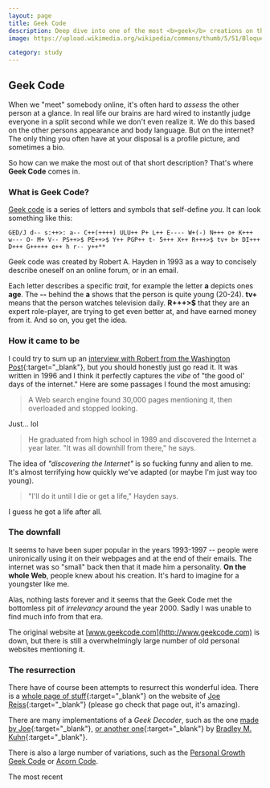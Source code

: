 ```yaml
---
layout: page
title: Geek Code
description: Deep dive into one of the most <b>geek</b> creations on the internet.
image: https://upload.wikimedia.org/wikipedia/commons/thumb/5/51/Bloque_de_c%C3%B3digo_geek_%281330560000%29.svg/1200px-Bloque_de_c%C3%B3digo_geek_%281330560000%29.svg.png

category: study
---
```


## Geek Code

When we "meet" somebody online, it's often hard to *assess* the other person at a glance. In real life our brains are hard wired to instantly judge everyone in a split second while we don't even realize it. We do this based on the other persons appearance and body language. But on the internet? The only thing you often have at your disposal is a profile picture, and sometimes a bio.

So how can we make the most out of that short description? That's where **Geek Code** comes in.

### What is Geek Code?

[Geek code](https://en.wikipedia.org/wiki/Geek_Code) is a series of letters and symbols that self-define *you*. It can look something like this:

```
GED/J d-- s:++>: a-- C++(++++) ULU++ P+ L++ E---- W+(-) N+++ o+ K+++ w--- O- M+ V-- PS++>$ PE++>$ Y++ PGP++ t- 5+++ X++ R+++>$ tv+ b+ DI+++ D+++ G+++++ e++ h r-- y++**
```

Geek code was created by Robert A. Hayden in 1993 as a way to concisely describe oneself on an online forum, or in an email.

Each letter describes a specific *trait*, for example the letter **a** depicts ones **age**. The **\-\-** behind the **a** shows that the person is quite young (20-24). **tv+** means that the person watches television daily. **R+++>$** that they are an expert role-player, are trying to get even better at, and have earned money from it. And so on, you get the idea.

### How it came to be

I could try to sum up an [interview with Robert from the Washington Post](https://www.washingtonpost.com/archive/lifestyle/1996/05/17/the-code-of-the-geeks/764cb760-d6f4-4ba2-860c-e1d1bcc69919/){:target="_blank"}, but you should honestly just go read it. It was written in 1996 and I think it perfectly captures the *vibe* of "the good ol' days of the internet." Here are some passages I found the most amusing:

> A Web search engine found 30,000 pages mentioning it, then overloaded and stopped looking.

Just... lol

> He graduated from high school in 1989 and discovered the Internet a year later. "It was all downhill from there," he says.

The idea of *"discovering the Internet"* is so fucking funny and alien to me. It's almost terrifying how quickly we've adapted (or maybe I'm just way too young).

> "I'll do it until I die or get a life," Hayden says.

I guess he got a life after all.

### The downfall

It seems to have been super popular in the years 1993-1997 -- people were unironically using it on their webpages and at the end of their emails. The internet was so "small" back then that it made him a personality. **On the whole Web**, people knew about his creation. It's hard to imagine for a youngster like me.

Alas, nothing lasts forever and it seems that the Geek Code met the bottomless pit of *irrelevancy* around the year 2000. Sadly I was unable to find much info from that era.

The original website at [www.geekcode.com](http://www.geekcode.com) is down, but there is still a overwhelmingly large number of old personal websites mentioning it.

### The resurrection

There have of course been attempts to resurrect this wonderful idea. There is a [whole page of stuff](http://www.joereiss.net/geek/){:target="_blank"} on the website of [Joe Reiss](http://www.joereiss.net/){:target="_blank"} (please go check that page out, it's amazing).

There are many implementations of a *Geek Decoder*, such as the one [made by Joe](http://www.joereiss.net/geek/ungeek.html){:target="_blank"}, [or another one](https://archive.ph/20130414153627/http://www.ebb.org/ungeek/){:target="_blank"} by [Bradley M. Kuhn](https://en.wikipedia.org/wiki/Bradley_M._Kuhn){:target="_blank"}.

There is also a large number of variations, such as the [Personal Growth Geek Code](https://paulkienitz.net/geek-code.html) or [Acorn Code](https://web.archive.org/web/19970713210304/http://www.werewlf.demon.co.uk/quintin/code.html).

The most recent 